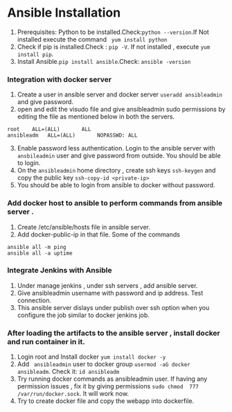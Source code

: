 # Ansible Installation
1. Prerequisites: Python to be installed.Check:```python --version```.If Not installed execute the command ``` yum install python```
2. Check if pip is installed.Check : ``` pip -V ```. If not installed , execute ``` yum install pip ```.
3. Install Ansible.```pip install ansible```.Check: ```ansible -version```

### Integration with docker server
1. Create a user in ansible server and docker server ``` useradd ansibleadmin ``` and give password.
2. open and edit the visudo file and give ansibleadmin sudo permissions by editing the file as mentioned below in both the servers.
```
root    ALL=(ALL)       ALL
ansibleadm   ALL=(ALL)       NOPASSWD: ALL
```
3. Enable password less authentication. Login to the ansible server with ```ansbileadmin``` user and give password from outside. You should be able to login.
4. On the ```ansibleadmin``` home directory , create ssh keys ```ssh-keygen``` and copy the public key ``` ssh-copy-id <private-ip> ```
5. You should be able to login from ansible to docker without password.

### Add docker host to ansible to perform commands from ansible server .
1. Create /etc/ansible/hosts file in ansible server.
2. Add docker-public-ip in that file.
Some of the commands
```
ansible all -m ping
ansible all -a uptime
```
### Integrate Jenkins with Ansible
1. Under manage jenkins , under ssh servers , add  ansible server.
2. Give ansibleadmin username with password and ip address. Test connection.
3. This ansible server dislays under publish over ssh option when you configure the job similar to docker jenkins job.

### After loading the artifacts to the ansible server , install docker and run container in it.
1. Login root and Install docker ``` yum install docker -y ```
2. Add ``` ansibleadmin``` user to docker group ```usermod -aG docker ansibleadm```. Check it: ```id ansibleadm ```
3. Try running docker commands as ansibleadmin user. If having any permission issues , fix it by giving permissions 
``` sudo chmod  777 /var/run/docker.sock ```. It will work now. 
4. Try to create docker file and copy the webapp into dockerfile.
